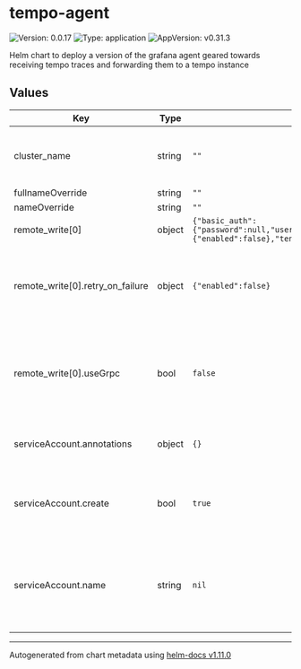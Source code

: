 # tempo-agent

![Version: 0.0.17](https://img.shields.io/badge/Version-0.0.17-informational?style=flat-square) ![Type: application](https://img.shields.io/badge/Type-application-informational?style=flat-square) ![AppVersion: v0.31.3](https://img.shields.io/badge/AppVersion-v0.31.3-informational?style=flat-square)

Helm chart to deploy a version of the grafana agent geared towards receiving tempo traces and forwarding them to a tempo instance

## Values

| Key | Type | Default | Description |
|-----|------|---------|-------------|
| cluster_name | string | `""` | Name of the cluster that is being monitored |
| fullnameOverride | string | `""` |  |
| nameOverride | string | `""` |  |
| remote_write[0] | object | `{"basic_auth":{"password":null,"username":null},"endpoint":null,"retry_on_failure":{"enabled":false},"tenant_id":null,"useGrpc":false}` | Tempo Connection |
| remote_write[0].retry_on_failure | object | `{"enabled":false}` | Tenant ID in case prometheus is running in multi_tenant mode |
| remote_write[0].useGrpc | bool | `false` | Whether or not to use grpc this can cause issues with the gateway service |
| serviceAccount.annotations | object | `{}` | Annotations to add to the service account |
| serviceAccount.create | bool | `true` | Specifies whether a service account should be created |
| serviceAccount.name | string | `nil` | If not set and create is true, a name is generated using the fullname template |

----------------------------------------------
Autogenerated from chart metadata using [helm-docs v1.11.0](https://github.com/norwoodj/helm-docs/releases/v1.11.0)
